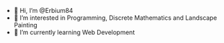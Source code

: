 - 👋 Hi, I’m @Erbium84
- 👀 I’m interested in Programming, Discrete Mathematics and Landscape Painting
- 🌱 I’m currently learning Web Development

<!---
Erbium84/Erbium84 is a ✨ special ✨ repository because its `README.md` (this file) appears on your GitHub profile.
You can click the Preview link to take a look at your changes.
--->
